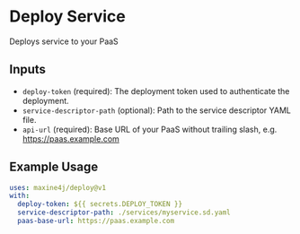 # Deploy Service

Deploys service to your PaaS

## Inputs

- `deploy-token` (required): The deployment token used to authenticate the deployment.
- `service-descriptor-path` (optional): Path to the service descriptor YAML file.
- `api-url` (required): Base URL of your PaaS without trailing slash, e.g. https://paas.example.com

## Example Usage

```yaml
uses: maxine4j/deploy@v1
with:
  deploy-token: ${{ secrets.DEPLOY_TOKEN }}
  service-descriptor-path: ./services/myservice.sd.yaml
  paas-base-url: https://paas.example.com
```
